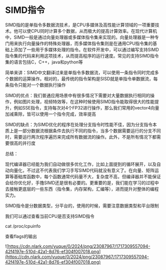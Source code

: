 # SIMD指令

SIMD指的是单指令多数据流技术，是CPU多媒体及高性能计算领域的一项重要技术。他可以使CPU同时计算多个数据，从而极大的提高计算效率。在现代计算机中，SIMD一般是通过向量处理器或多媒体指令集来实现的。向量处理器是一种专门用来执行向量操作的特殊处理器，而多媒体指令集则是在通用CPU指令集的基础上添加了一些用于多媒体处理的指令。在软件开发中，可以通过编写支持SIMD指令集的代码来利用这项技术，从而提高程序的运行速度。常见的支持SIMD指令集的语言包括C，C++，java和python等

简单来讲：SIMD中文翻译过来是单指令多数据流，可以使用一条指令同时完成多个数据的运算操作。相对的，最传统的指令架构是SISD就是单指令单数据流，每条指令只能对一个数据执行操作

SIMD的优点：我们普通应用场景中有很多情况下需要对大量数据执行相同的操作，例如图片处理，视频特效等，在这种时候使用SIMD指令能取得很大的性能提升，例如SSE指令，支持每次对4个FP32进行操作，那么我们常用的vector4向量加减乘除，皆可以使用一个指令完成，效率提高

SIMD的缺点：为SIMD优化的程序在处理分支指令时性能不佳，因为分支指令本质上是一部分数据流根据条件去执行不同的指令，当多个数据需要运行的分支不同时，需要运行两次程序遍历来完成所有数据流的操作。此外，不是所有情况下都需要很高的并行度

总结：

现代编译器已经能为我们自动做很多优化工作，比如上面提到的循环展开，以及自动向量化，不过这不代表我们学习手写SIMD代码就没有意义了。在向量、矩阵运算等基础库函数中，每个函数通常代码量不大，复杂度不高，但编译器并不能保证会给你优化好，手撸SIMD还是很有必要的。更重要的是，我们能在学习的过程中去接触更底层的一些东西（指令集，内存架构，汇编等），进而提升对整体的编程实力。

SIMD指令是分数据类型，分平台的，使用的时候，需要注意数据类型和平台限制

我们可以通过查看当前CPU是否支持SIMD指令

cat /proc/cpuinfo

查看flags的输出

![https://cdn.nlark.com/yuque/0/2024/png/23087967/1717309557094-42f4197e-510d-42a1-8d76-ef304f007018.png](https://cdn.nlark.com/yuque/0/2024/png/23087967/1717309557094-42f4197e-510d-42a1-8d76-ef304f007018.png)